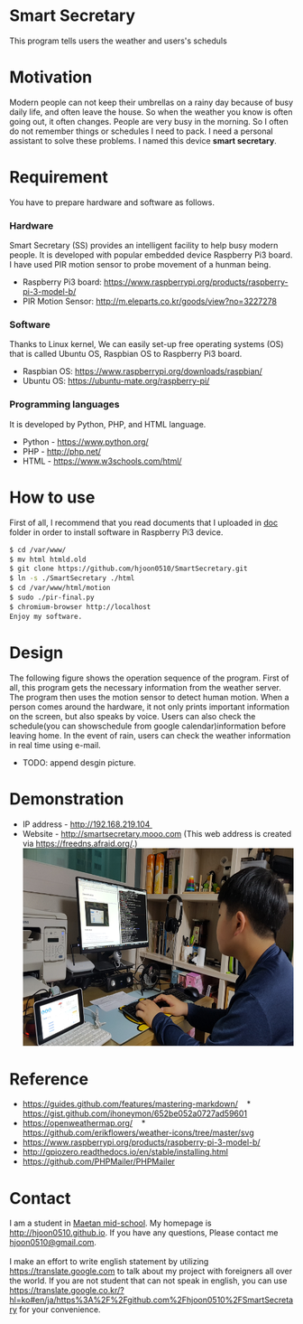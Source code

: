# Smart Secretary

This program tells users the weather and users's scheduls

# Motivation
Modern people can not keep their umbrellas on a rainy day because of busy daily life, and often leave the house. So when the weather you know is often going out, it often changes. People are very busy in the morning.
So I often do not remember things or schedules I need to pack. I need a personal assistant to solve these problems. I named this device __smart secretary__.

# Requirement
You have to prepare hardware and software as follows.

### Hardware
Smart Secretary (SS) provides an intelligent facility to help busy modern people. It is developed with popular
embedded device Raspberry Pi3 board. I have used PIR motion sensor to probe movement of a hunman being.
* Raspberry Pi3 board: https://www.raspberrypi.org/products/raspberry-pi-3-model-b/
* PIR Motion Sensor: http://m.eleparts.co.kr/goods/view?no=3227278

### Software
Thanks to Linux kernel, We can easily set-up free operating systems (OS) that is called Ubuntu OS, Raspbian OS
to Raspberry Pi3 board.
* Raspbian OS: https://www.raspberrypi.org/downloads/raspbian/
* Ubuntu OS: https://ubuntu-mate.org/raspberry-pi/


### Programming languages
It is developed by Python, PHP, and HTML language.
* Python - https://www.python.org/
* PHP - http://php.net/
* HTML - https://www.w3schools.com/html/

# How to use
First of all, I recommend that you read documents that I uploaded in [doc](doc/README.md) folder in order to install software in Raspberry Pi3 device.
```bash
$ cd /var/www/
$ mv html htmld.old
$ git clone https://github.com/hjoon0510/SmartSecretary.git
$ ln -s ./SmartSecretary ./html
$ cd /var/www/html/motion
$ sudo ./pir-final.py
$ chromium-browser http://localhost
Enjoy my software.  
```
# Design
The following figure shows the operation sequence of the program. First of all, this program gets the necessary information from the weather server. The program then uses the motion sensor to detect human motion. When a person comes around the hardware, it not only prints important information on the screen, but also speaks by voice. Users can also check the schedule(you can showschedule from google calendar)information before leaving home. In the event of rain, users can check the weather information in real time using e-mail.
* TODO: append desgin picture.

# Demonstration
* IP address - http://192.168.219.104 
* Website - http://smartsecretary.mooo.com (This web address is created via https://freedns.afraid.org/.)
<img src=https://github.com/hjoon0510/SmartSecretary/blob/master/pic/demo6.jpg border=0 width=500 height=350> </img>


# Reference
* https://guides.github.com/features/mastering-markdown/
   * https://gist.github.com/ihoneymon/652be052a0727ad59601
* https://openweathermap.org/
   * https://github.com/erikflowers/weather-icons/tree/master/svg
* https://www.raspberrypi.org/products/raspberry-pi-3-model-b/
* http://gpiozero.readthedocs.io/en/stable/installing.html
* https://github.com/PHPMailer/PHPMailer

# Contact
I am a student in [Maetan mid-school](http://maetan.ms.kr/). My homepage is http://hjoon0510.github.io. If you have any questions, Please contact me hjoon0510@gmail.com.
<br><br>
I make an effort to write english statement by utilizing https://translate.google.com to talk about my project with foreigners all over the world. If you are not student that can not speak in english, you can use https://translate.google.co.kr/?hl=ko#en/ja/https%3A%2F%2Fgithub.com%2Fhjoon0510%2FSmartSecretary for your convenience.
